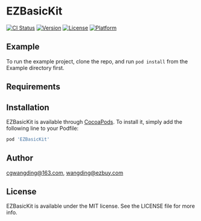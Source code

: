 # EZBasicKit

[![CI Status](https://img.shields.io/travis/cgwangding@163.com/EZBasicKit.svg?style=flat)](https://travis-ci.org/cgwangding@163.com/EZBasicKit)
[![Version](https://img.shields.io/cocoapods/v/EZBasicKit.svg?style=flat)](https://cocoapods.org/pods/EZBasicKit)
[![License](https://img.shields.io/cocoapods/l/EZBasicKit.svg?style=flat)](https://cocoapods.org/pods/EZBasicKit)
[![Platform](https://img.shields.io/cocoapods/p/EZBasicKit.svg?style=flat)](https://cocoapods.org/pods/EZBasicKit)

## Example

To run the example project, clone the repo, and run `pod install` from the Example directory first.

## Requirements

## Installation

EZBasicKit is available through [CocoaPods](https://cocoapods.org). To install
it, simply add the following line to your Podfile:

```ruby
pod 'EZBasicKit'
```

## Author

cgwangding@163.com, wangding@ezbuy.com

## License

EZBasicKit is available under the MIT license. See the LICENSE file for more info.
